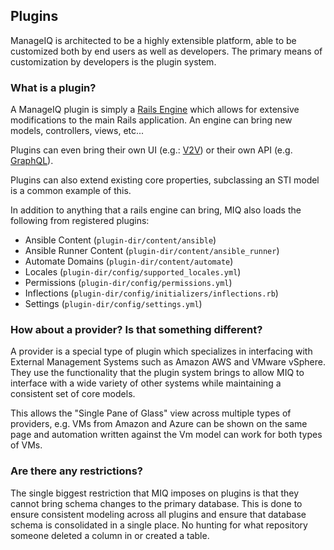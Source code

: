 ## Plugins

ManageIQ is architected to be a highly extensible platform, able to be customized both by end users as well as developers.
The primary means of customization by developers is the plugin system.

### What is a plugin?

A ManageIQ plugin is simply a [Rails Engine](http://guides.rubyonrails.org/engines.html) which allows for extensive modifications to the main Rails application.  An engine can bring new models, controllers, views, etc...

Plugins can even bring their own UI (e.g.: [V2V](https://github.com/ManageIQ/manageiq-v2v/tree/master/app/javascript)) or their own API (e.g. [GraphQL](https://github.com/ManageIQ/manageiq-graphql/tree/master/app/controllers/manageiq/graphql)).

Plugins can also extend existing core properties, subclassing an STI model is a common example of this.

In addition to anything that a rails engine can bring, MIQ also loads the following from registered plugins:
* Ansible Content (`plugin-dir/content/ansible`)
* Ansible Runner Content (`plugin-dir/content/ansible_runner`)
* Automate Domains (`plugin-dir/content/automate`)
* Locales (`plugin-dir/config/supported_locales.yml`)
* Permissions (`plugin-dir/config/permissions.yml`)
* Inflections (`plugin-dir/config/initializers/inflections.rb`)
* Settings (`plugin-dir/config/settings.yml`)

### How about a provider?  Is that something different?

A provider is a special type of plugin which specializes in interfacing with External Management Systems such as Amazon AWS and VMware vSphere.  They use the functionality that the plugin system brings to allow MIQ to interface with a wide variety of other systems while maintaining a consistent set of core models.

This allows the "Single Pane of Glass" view across multiple types of providers, e.g. VMs from Amazon and Azure can be shown on the same page and automation written against the Vm model can work for both types of VMs.

### Are there any restrictions?

The single biggest restriction that MIQ imposes on plugins is that they cannot bring schema changes to the primary database.  This is done to ensure consistent modeling across all plugins and ensure that database schema is consolidated in a single place.  No hunting for what repository someone deleted a column in or created a table.
